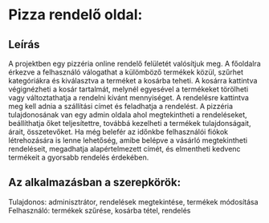 # Pizza rendelő oldal:

## Leírás
A projektben egy pizzéria online rendelő felületét valósítjuk meg. A főoldalra érkezve a felhasználó válogathat a külömböző
termékek közül, szűrhet kategóriákra és kiválasztva a terméket a kosárba teheti. A kosárra kattintva végignézheti a kosár tartalmát, melynél egyesével a termékeket törölheti vagy változtathatja a rendelni kívánt mennyiséget. A rendelésre kattintva meg kell adnia a szállítási címet és feladhatja a rendelést. A pizzéria tulajdonosának van egy admin oldala ahol megtekintheti a rendeléseket, beállíthatja őket teljesítettre, továbbá kezelheti a termékek tulajdonságait, árait, összetevőket. Ha még belefér az időnkbe felhasználói fiókok létrehozására is lenne lehetőség, amibe belépve a vásárló megtekintheti rendeléseit, megadhatja alapértelmezett címét, és elmentheti kedvenc termékeit a gyorsabb rendelés érdekében.

## Az alkalmazásban a szerepkörök:
Tulajdonos: adminisztrátor, rendelések megtekintése, termékek módosítása
Felhasználó: termékek szűrése, kosárba tétel, rendelés
